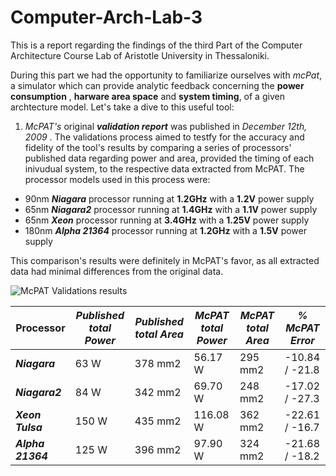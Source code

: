 # Computer-Arch-Lab-3

This is a report regarding the findings of the third Part of the Computer Architecture Course Lab of Aristotle University in Thessaloniki.

During this part we had the opportunity to familiarize ourselves with *mcPat*, a simulator which can provide analytic feedback concerning the __power consumption__ , __harware area space__ and __system timing__, of a given archtecture model. Let's take a dive to this useful tool:

1. *McPAT's* original ***validation report*** was published in *December 12th, 2009* . The validations process aimed to testfy for the accuracy and fidelity of the tool's results by comparing a series of processors' published data regarding power and area, provided the timing of each inivudual system, to the respective data extracted from McPAT. The processor models used in this process were:

* 90nm ***Niagara*** processor running at __1.2GHz__ with a __1.2V__ power supply
* 65nm ***Niagara2*** processor running at __1.4GHz__ with a __1.1V__ power supply
* 65nm ***Xeon*** processor running at __3.4GHz__ with a __1.25V__ power supply
* 180nm ***Alpha 21364*** processor running at __1.2GHz__ with a __1.5V__ power supply

This comparison's results were definitely in McPAT's favor, as all extracted data had minimal differences from the original data.

![McPAT Validations results](image/mcpat_vlaidation_results.png)

| __Processor__       | *Published total Power* | *Published total Area* | *McPAT total Power* | *McPAT total Area* | *% McPAT Error* |
| ------------------- | ----------------------- | ---------------------- | ------------------- | ------------------ | --------------- |
| ***Niagara***       | 63 W                    | 378 mm2                | 56.17 W             | 295 mm2            | -10.84 / -21.8  |
| ***Niagara2***      | 84 W                    | 342 mm2                | 69.70 W             | 248 mm2            | -17.02 / -27.3  |
| ***Xeon Tulsa***    | 150 W                   | 435 mm2                | 116.08 W            | 362 mm2            | -22.61 / -16.7  |
| ***Alpha 21364***   | 125 W                   | 396 mm2                | 97.90 W             | 324 mm2            | -21.68 / -18.2  |
